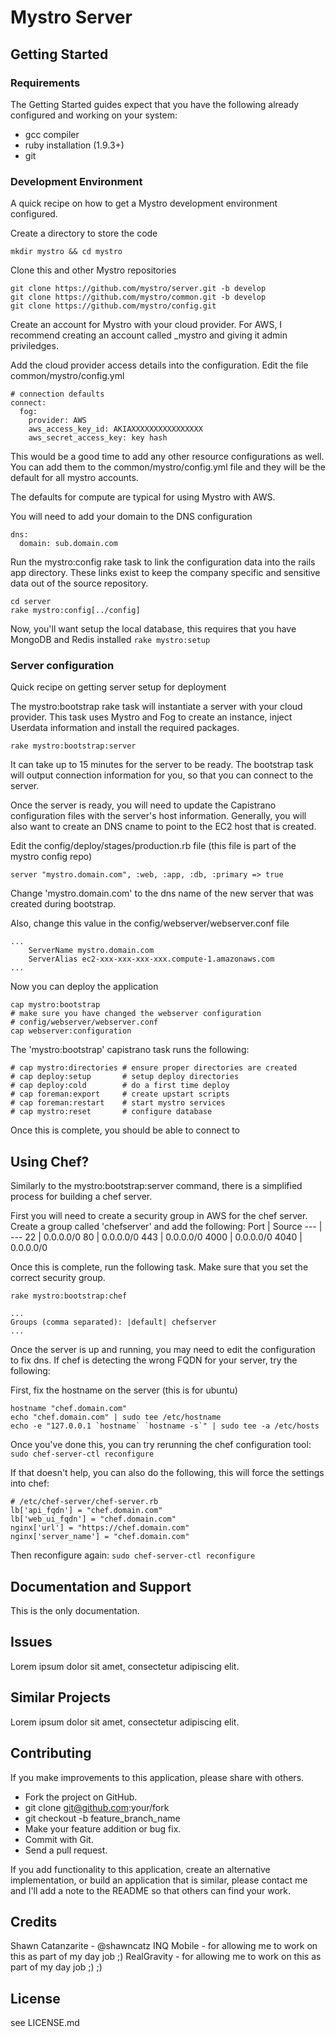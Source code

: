 # Mystro Server

## Getting Started

### Requirements

The Getting Started guides expect that you have the following already configured and working on your system:

* gcc compiler
* ruby installation (1.9.3+)
* git

### Development Environment

A quick recipe on how to get a Mystro development environment configured.

Create a directory to store the code
```
mkdir mystro && cd mystro
```

Clone this and other Mystro repositories
```
git clone https://github.com/mystro/server.git -b develop
git clone https://github.com/mystro/common.git -b develop
git clone https://github.com/mystro/config.git
```

Create an account for Mystro with your cloud provider.
For AWS, I recommend creating an account called _mystro and giving it admin priviledges.

Add the cloud provider access details into the configuration.
Edit the file common/mystro/config.yml
```
# connection defaults
connect:
  fog:
    provider: AWS
    aws_access_key_id: AKIAXXXXXXXXXXXXXXXX
    aws_secret_access_key: key hash
```

This would be a good time to add any other resource configurations as well. You can add them
to the common/mystro/config.yml file and they will be the default for all mystro accounts.

The defaults for compute are typical for using Mystro with AWS.

You will need to add your domain to the DNS configuration
```
dns:
  domain: sub.domain.com
```

Run the mystro:config rake task to link the configuration data into the rails app directory.
These links exist to keep the company specific and sensitive data out of the source repository.
```
cd server
rake mystro:config[../config]
```

Now, you'll want setup the local database, this requires that you have MongoDB and Redis installed
```rake mystro:setup```

### Server configuration

Quick recipe on getting server setup for deployment

The mystro:bootstrap rake task will instantiate a server with your cloud provider.
This task uses Mystro and Fog to create an instance, inject Userdata information
and install the required packages.
```
rake mystro:bootstrap:server
```

It can take up to 15 minutes for the server to be ready. The bootstrap task will output
connection information for you, so that you can connect to the server.

Once the server is ready, you will need to update the Capistrano configuration files with
the server's host information. Generally, you will also want to create an DNS cname to point
to the EC2 host that is created.

Edit the config/deploy/stages/production.rb file (this file is part of the mystro config repo)
```
server "mystro.domain.com", :web, :app, :db, :primary => true
```

Change 'mystro.domain.com' to the dns name of the new server that was created during bootstrap.

Also, change this value in the config/webserver/webserver.conf file
```
...
    ServerName mystro.domain.com
    ServerAlias ec2-xxx-xxx-xxx-xxx.compute-1.amazonaws.com
...
```

Now you can deploy the application
```
cap mystro:bootstrap
# make sure you have changed the webserver configuration
# config/webserver/webserver.conf
cap webserver:configuration
```

The 'mystro:bootstrap' capistrano task runs the following:
```
# cap mystro:directories # ensure proper directories are created
# cap deploy:setup       # setup deploy directories
# cap deploy:cold        # do a first time deploy
# cap foreman:export     # create upstart scripts
# cap foreman:restart    # start mystro services
# cap mystro:reset       # configure database
```

Once this is complete, you should be able to connect to

## Using Chef?

Similarly to the mystro:bootstrap:server command, there is a simplified process for building a chef server.

First you will need to create a security group in AWS for the chef server.
Create a group called 'chefserver' and add the following:
Port | Source
--- | ---
22 | 0.0.0.0/0
80 | 0.0.0.0/0
443 | 0.0.0.0/0
4000 | 0.0.0.0/0
4040 | 0.0.0.0/0

Once this is complete, run the following task. Make sure that you set the correct security group.
```
rake mystro:bootstrap:chef

...
Groups (comma separated): |default| chefserver
...
```

Once the server is up and running, you may need to edit the configuration to fix dns.
If chef is detecting the wrong FQDN for your server, try the following:

First, fix the hostname on the server (this is for ubuntu)
```
hostname "chef.domain.com"
echo "chef.domain.com" | sudo tee /etc/hostname
echo -e "127.0.0.1 `hostname` `hostname -s`" | sudo tee -a /etc/hosts
```

Once you've done this, you can try rerunning the chef configuration tool:
```sudo chef-server-ctl reconfigure```

If that doesn't help, you can also do the following, this will force the settings into chef:
```
# /etc/chef-server/chef-server.rb
lb['api_fqdn'] = "chef.domain.com"
lb['web_ui_fqdn'] = "chef.domain.com"
nginx['url'] = "https://chef.domain.com"
nginx['server_name'] = "chef.domain.com"
```

Then reconfigure again:
```sudo chef-server-ctl reconfigure```

## Documentation and Support

This is the only documentation.

## Issues

Lorem ipsum dolor sit amet, consectetur adipiscing elit.

## Similar Projects

Lorem ipsum dolor sit amet, consectetur adipiscing elit.

## Contributing

If you make improvements to this application, please share with others.

* Fork the project on GitHub.
* git clone git@github.com:your/fork
* git checkout -b feature_branch_name
* Make your feature addition or bug fix.
* Commit with Git.
* Send a pull request.

If you add functionality to this application, create an alternative implementation, or build an application that is similar, please contact me and I'll add a note to the README so that others can find your work.

## Credits

Shawn Catanzarite - @shawncatz
INQ Mobile - for allowing me to work on this as part of my day job ;)
RealGravity - for allowing me to work on this as part of my day job ;) ;)

## License

see LICENSE.md